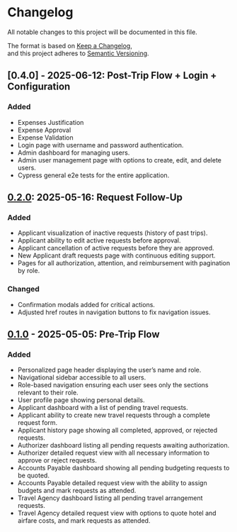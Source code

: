 # Changelog

All notable changes to this project will be documented in this file.

The format is based on [Keep a Changelog](https://keepachangelog.com/en/1.1.0/),  
and this project adheres to [Semantic Versioning](https://semver.org/spec/v2.0.0.html).

## [0.4.0] - 2025-06-12: Post-Trip Flow + Login + Configuration

### Added

- Expenses Justification
- Expense Approval
- Expense Validation
- Login page with username and password authentication.
- Admin dashboard for managing users.
- Admin user management page with options to create, edit, and delete users.
- Cypress general e2e tests for the entire application.

## [0.2.0]: 2025-05-16: Request Follow-Up

### Added

- Applicant visualization of inactive requests (history of past trips).
- Applicant ability to edit active requests before approval.
- Applicant cancellation of active requests before they are approved.
- New Applicant draft requests page with continuous editing support.
- Pages for all authorization, attention, and reimbursement with pagination by role.

### Changed

- Confirmation modals added for critical actions.
- Adjusted href routes in navigation buttons to fix navigation issues.

## [0.1.0] - 2025-05-05: Pre-Trip Flow

### Added

- Personalized page header displaying the user’s name and role.
- Navigational sidebar accessible to all users.
- Role-based navigation ensuring each user sees only the sections relevant to their role.
- User profile page showing personal details.
- Applicant dashboard with a list of pending travel requests.
- Applicant ability to create new travel requests through a complete request form.
- Applicant history page showing all completed, approved, or rejected requests.
- Authorizer dashboard listing all pending requests awaiting authorization.
- Authorizer detailed request view with all necessary information to approve or reject requests.  
- Accounts Payable dashboard showing all pending budgeting requests to be quoted.
- Accounts Payable detailed request view with the ability to assign budgets and mark requests as attended.
- Travel Agency dashboard listing all pending travel arrangement requests.
- Travel Agency detailed request view with options to quote hotel and airfare costs, and mark requests as attended.

[unreleased]: https://github.com/101-Coconsulting/TC3005B.501-Frontend/compare/v0.2.0...HEAD
[0.2.0]: https://github.com/101-Coconsulting/TC3005B.501-Frontend/compare/v0.1.0...v0.2.0
[0.1.0]: https://github.com/101-Coconsulting/TC3005B.501-Frontend/releases/tag/v0.1.0
